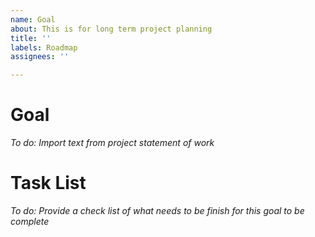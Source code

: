 ```yaml
---
name: Goal
about: This is for long term project planning
title: ''
labels: Roadmap
assignees: ''

---
```


# Goal
_To do: Import text from project statement of work_

# Task List
_To do: Provide a check list of what needs to be finish for this goal to be complete_
